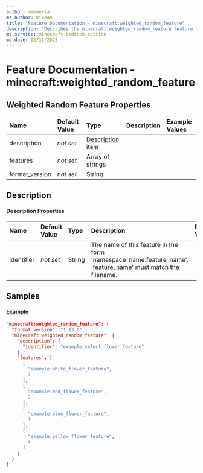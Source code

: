 ```yaml
---
author: mammerla
ms.author: mikeam
title: "Feature Documentation - minecraft:weighted_random_feature"
description: "Describes the minecraft:weighted_random_feature feature type"
ms.service: minecraft-bedrock-edition
ms.date: 02/11/2025 
---
```


# Feature Documentation - minecraft:weighted_random_feature


## Weighted Random Feature Properties

|Name       |Default Value |Type |Description |Example Values |
|:----------|:-------------|:----|:-----------|:------------- |
| description | *not set* | [Description](#description) item |  |  | 
| features | *not set* | Array of strings |  |  | 
| format_version | *not set* | String |  |  | 

## Description

#### Description Properties

|Name       |Default Value |Type |Description |Example Values |
|:----------|:-------------|:----|:-----------|:------------- |
| identifier | *not set* | String | The name of this feature in the form 'namespace_name:feature_name'. 'feature_name' must match the filename. |  | 

## Samples

#### [Example](example)


```json
"minecraft:weighted_random_feature": {
  "format_version": "1.13.0",
  "minecraft:weighted_random_feature": {
    "description": {
      "identifier": "example:select_flower_feature"
    },
    "features": [
      [
        "example:white_flower_feature",
        1
      ],
      [
        "example:red_flower_feature",
        2
      ],
      [
        "example:blue_flower_feature",
        1
      ],
      [
        "example:yellow_flower_feature",
        4
      ]
    ]
  }
}
```

